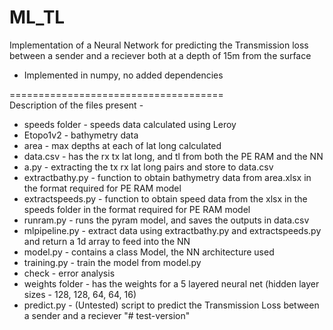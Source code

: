 # ML_TL


Implementation of a Neural Network for predicting the Transmission loss between a sender and a reciever both at a depth of 15m from the surface  
* Implemented in numpy, no added dependencies

=====================================  
Description of the files present -   
* speeds folder - speeds data calculated using Leroy  
* Etopo1v2 - bathymetry data  
* area - max depths at each of lat long calculated  
* data.csv - has the rx tx lat long, and tl from both the PE RAM and the NN  
* a.py - extracting the tx rx lat long pairs and store to data.csv  
* extractbathy.py - function to obtain bathymetry data from area.xlsx in the format required for PE RAM model  
* extractspeeds.py - function to obtain speed data from the xlsx in the speeds folder in the format required for PE RAM model  
* runram.py - runs the pyram model, and saves the outputs in data.csv  
* mlpipeline.py - extract data using extractbathy.py and extractspeeds.py and return a 1d array to feed into the NN  
* model.py - contains a class Model, the NN architecture used  
* training.py - train the model from model.py  
* check - error analysis  
* weights folder - has the weights for a 5 layered neural net (hidden layer sizes - 128, 128, 64, 64, 16)
* predict.py - (Untested) script to predict the Transmission Loss between a sender and a reciever
"# test-version" 
